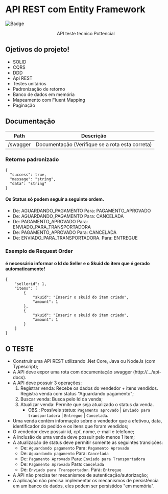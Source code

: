 # API REST com Entity Framework

![Badge](http://img.shields.io/static/v1?label=STATUS&message=DEVELOPMENT&color=yellow&style=for-the-badge)

<p align="center">API teste tecnico Pottencial<p>

## Ojetivos do projeto!
- SOLID
- CQRS
- DDD
- Api REST
- Testes unitários
- Padronização de retorno
- Banco de dados em memória
- Mapeamento com Fluent Mapping
- Paginação

## Documentação

| Path | Descrição |
|---|---|
|/swagger | Documentação (Verifique se a rota esta correta) |


### Retorno padronizado

```
{
  "success": true,
  "message": "string",
  "data": "string"
}
```


#### Os Status só podem seguir a seguinte ordem.

- De: AGUARDANDO_PAGAMENTO Para: PAGAMENTO_APROVADO
- De: AGUARDANDO_PAGAMENTO Para: CANCELADA
- De: PAGAMENTO_APROVADO Para: ENVIADO_PARA_TRANSPORTADORA
- De: PAGAMENTO_APROVADO Para: CANCELADA
- De: ENVIADO_PARA_TRANSPORTADORA. Para: ENTREGUE


### Exemplo de Request Order
#### é necessário informar o Id do Seller e o Skuid do item que é gerado automaticamente!

```
{
    "sellerid": 1,
    "items": [
        {
            "skuid": "Inserir o skuid do item criado",
            "amount": 1
        },
        {
            "skuid": "Inserir o skuid do item criado",
            "amount": 1
        }
    ]
}
```

## O TESTE
- Construir uma API REST utilizando .Net Core, Java ou NodeJs (com Typescript);
- A API deve expor uma rota com documentação swagger (http://.../api-docs).
- A API deve possuir 3 operações:
  1) Registrar venda: Recebe os dados do vendedor + itens vendidos. Registra venda com status "Aguardando pagamento";
  2) Buscar venda: Busca pelo Id da venda;
  3) Atualizar venda: Permite que seja atualizado o status da venda.
     * OBS.: Possíveis status: `Pagamento aprovado` | `Enviado para transportadora` | `Entregue` | `Cancelada`.
- Uma venda contém informação sobre o vendedor que a efetivou, data, identificador do pedido e os itens que foram vendidos;
- O vendedor deve possuir id, cpf, nome, e-mail e telefone;
- A inclusão de uma venda deve possuir pelo menos 1 item;
- A atualização de status deve permitir somente as seguintes transições: 
  - De: `Aguardando pagamento` Para: `Pagamento Aprovado`
  - De: `Aguardando pagamento` Para: `Cancelada`
  - De: `Pagamento Aprovado` Para: `Enviado para Transportadora`
  - De: `Pagamento Aprovado` Para: `Cancelada`
  - De: `Enviado para Transportador`. Para: `Entregue`
- A API não precisa ter mecanismos de autenticação/autorização;
- A aplicação não precisa implementar os mecanismos de persistência em um banco de dados, eles podem ser persistidos "em memória".
